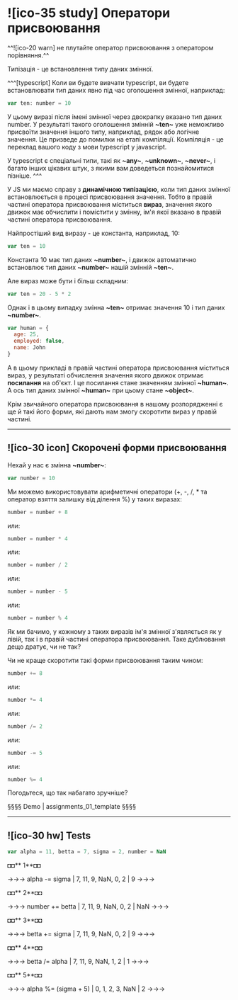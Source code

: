 # ![ico-35 study] Оператори присвоювання

^^![ico-20 warn] не плутайте оператор присвоювання з оператором порівняння.^^

Типізація - це встановлення типу даних змінної.

^^^[typescript]
Коли ви будете вивчати typescript, ви будете встановлювати тип даних явно під час оголошення змінної, наприклад:
~~~js
var ten: number = 10
~~~
У цьому виразі після імені змінної через двокрапку вказано тип даних number.
У результаті такого оголошення змінній **~ten~** уже неможливо присвоїти значення іншого типу, наприклад, рядок або логічне значення. Це призведе до помилки на етапі компіляції. Компіляція - це переклад вашого коду з мови typescript у javascript.

У typescript є спеціальні типи, такі як **~any~**, **~unknown~**, **~never~**, і багато інших цікавих штук, з якими вам доведеться познайомитися пізніше.
^^^

У JS ми маємо справу з **динамічною типізацією**, коли тип даних змінної встановлюється в процесі присвоювання значення.
Тобто в правій частині оператора присвоювання міститься **вираз**, значення якого движок має обчислити і помістити у змінну, ім'я якої вказано в правій частині оператора присвоювання.

Найпростіший вид виразу - це константа, наприклад, 10:

~~~js
var ten = 10
~~~

Константа 10 має тип даних **~number~**, і движок автоматично встановлює тип даних **~number~** нашій змінній **~ten~**.

Але вираз може бути і більш складним:

~~~js
var ten = 20 - 5 * 2
~~~

Однак і в цьому випадку змінна **~ten~** отримає значення 10 і тип даних **~number~**.

~~~js
var human = {
  age: 25,
  employed: false,
  name: John
}
~~~

А в цьому прикладі в правій частині оператора присвоювання міститься вираз, у результаті обчислення значення якого движок отримає **посилання** на об'єкт. І це посилання стане значенням змінної **~human~**. А ось тип даних змінної **~human~** при цьому стане **~object~**.

Крім звичайного оператора присвоювання в нашому розпорядженні є ще й такі його форми, які дають нам змогу скоротити вираз у правій частині.

_________________________________________________________________

## ![ico-30 icon] Скорочені форми присвоювання

Нехай у нас є змінна **~number~**:

~~~js
var number = 10
~~~

Ми можемо використовувати арифметичні оператори (+, -, /, * та оператор взяття залишку від ділення %) у таких виразах:

~~~js
number = number + 8
~~~

или:

~~~js
number = number * 4
~~~

или:

~~~js
number = number / 2
~~~

или:

~~~js
number = number - 5
~~~

или:

~~~js
number = number % 4
~~~

Як ми бачимо, у кожному з таких виразів ім'я змінної з'являється як у лівій, так і в правій частині оператора присвоювання.
Таке дублювання дещо дратує, чи не так?

Чи не краще скоротити такі форми присвоювання таким чином:

~~~js
number += 8
~~~

или:

~~~js
number *= 4
~~~

или:

~~~js
number /= 2
~~~

или:

~~~js
number -= 5
~~~

или:

~~~js
number %= 4
~~~

Погодьтеся, що так набагато зручніше?

§§§§ Demo | assignments_01_template §§§§

_________________________________________________________________

## ![ico-30 hw] Tests

~~~js
var alpha = 11, betta = 7, sigma = 2, number = NaN
~~~

◘◘** 1**◘◘

→→→ alpha -= sigma  | 7, 11, 9, NaN, 0, 2 | 9 →→→

◘◘** 2**◘◘

→→→ number += betta  | 7, 11, 9, NaN, 0, 2 | NaN →→→

◘◘** 3**◘◘

→→→ betta += sigma  | 7, 11, 9, NaN, 0, 2 | 9 →→→

◘◘** 4**◘◘

→→→ betta /= alpha  | 7, 11, 9, NaN, 1, 2 | 1 →→→

◘◘** 5**◘◘

→→→ alpha %= (sigma + 5)  | 0, 1, 2, 3, NaN | 2 →→→